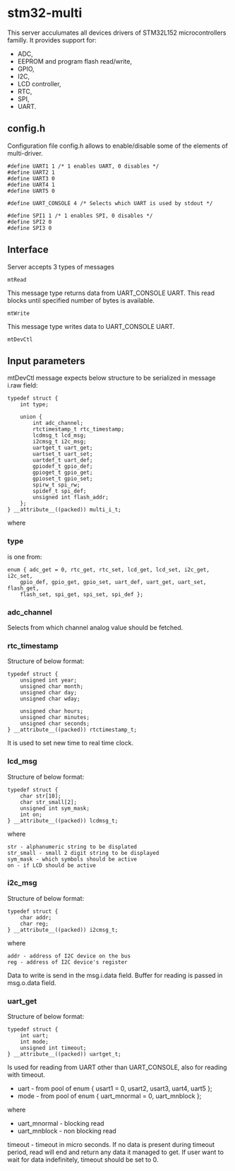 # stm32-multi

This server acculumates all devices drivers of STM32L152 microcontrollers familly. It provides support for:

- ADC,
- EEPROM and program flash read/write,
- GPIO,
- I2C,
- LCD controller,
- RTC,
- SPI,
- UART.

## config.h

Configuration file config.h allows to enable/disable some of the elements of multi-driver.

    #define UART1 1 /* 1 enables UART, 0 disables */
    #define UART2 1
    #define UART3 0
    #define UART4 1
    #define UART5 0

    #define UART_CONSOLE 4 /* Selects which UART is used by stdout */

    #define SPI1 1 /* 1 enables SPI, 0 disables */
    #define SPI2 0
    #define SPI3 0

## Interface

Server accepts 3 types of messages

    mtRead
This message type returns data from UART_CONSOLE UART. This read blocks until specified number of bytes is available.

    mtWrite
This message type writes data to UART_CONSOLE UART.

    mtDevCtl

## Input parameters
mtDevCtl message expects below structure to be serialized in message i.raw field:

    typedef struct {
        int type;
    
        union {
            int adc_channel;
            rtctimestamp_t rtc_timestamp;
            lcdmsg_t lcd_msg;
            i2cmsg_t i2c_msg;
            uartget_t uart_get;
            uartset_t uart_set;
            uartdef_t uart_def;
            gpiodef_t gpio_def;
            gpioget_t gpio_get;
            gpioset_t gpio_set;
            spirw_t spi_rw;
            spidef_t spi_def;
            unsigned int flash_addr;
        };
    } __attribute__((packed)) multi_i_t;   

where

### type

is one from:

    enum { adc_get = 0, rtc_get, rtc_set, lcd_get, lcd_set, i2c_get, i2c_set,
        gpio_def, gpio_get, gpio_set, uart_def, uart_get, uart_set, flash_get,
        flash_set, spi_get, spi_set, spi_def };

### adc_channel

Selects from which channel analog value should be fetched.

### rtc_timestamp

Structure of below format:

    typedef struct {
	    unsigned int year;
	    unsigned char month;
	    unsigned char day;
	    unsigned char wday;

	    unsigned char hours;
	    unsigned char minutes;
	    unsigned char seconds;
    } __attribute__((packed)) rtctimestamp_t;

It is used to set new time to real time clock.

### lcd_msg

Structure of below format:

    typedef struct {
	    char str[10];
	    char str_small[2];
	    unsigned int sym_mask;
	    int on;
    } __attribute__((packed)) lcdmsg_t;

where

    str - alphanumeric string to be displated   
    str_small - small 2 digit string to be displayed
    sym_mask - which symbols should be active
    on - if LCD should be active

### i2c_msg

Structure of below format:

    typedef struct {
	    char addr;
	    char reg;
    } __attribute__((packed)) i2cmsg_t;

where

    addr - address of I2C device on the bus
    reg - address of I2C device's register

Data to write is send in the msg.i.data field. Buffer for reading is passed in msg.o.data field.

### uart_get

Structure of below format:

    typedef struct {
	    int uart;
	    int mode;
	    unsigned int timeout;
    } __attribute__((packed)) uartget_t;

Is used for reading from UART other than UART_CONSOLE, also for reading with timeout.

- uart - from pool of enum { usart1 = 0, usart2, usart3, uart4, uart5 };
- mode - from pool of enum { uart_mnormal = 0, uart_mnblock };

where

- uart_mnormal - blocking read
- uart_mnblock - non blocking read

timeout - timeout in micro seconds. If no data is present during timeout period, read will end and return any data it managed to get. If user want to wait for data indefinitely, timeout should be set to 0.
